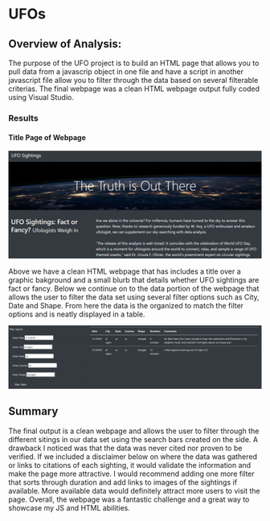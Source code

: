 # UFOs

## Overview of Analysis:
The purpose of the UFO project is to build an HTML page that allows you to pull data from a javascrip object in one file and have a script in another javascript file allow you to filter through the data based on several filterable criterias. The final webpage was a clean HTML webpage output fully coded using Visual Studio. 

### Results
#### Title Page of Webpage
![Title](images/Title_image.PNG)

Above we have a clean HTML webpage that has includes a title over a graphic bakground and a small blurb that details whether UFO sightings are fact or fancy. Below we continue on to the data portion of the webpage that allows the user to filter the data set using several filter options such as City, Date and Shape. From here the data is the organized to match the filter options and is neatly displayed in a table.

![Filter](images/Filter_image.PNG)

## Summary
The final output is a clean webpage and allows the user to filter through the different sitings in our data set using the search bars created on the side. A drawback I noticed was that the data was never cited nor proven to be verified. If we included a disclaimer below on where the data was gathered or links to citations of each sighting, it would validate the information and make the page more attractive. I would recommend adding one more filter that sorts through duration and add links to images of the sightings if available. More available data would definitely attract more users to visit the page. Overall, the webpage was a fantastic challenge and a great way to showcase my JS and HTML abilities.

